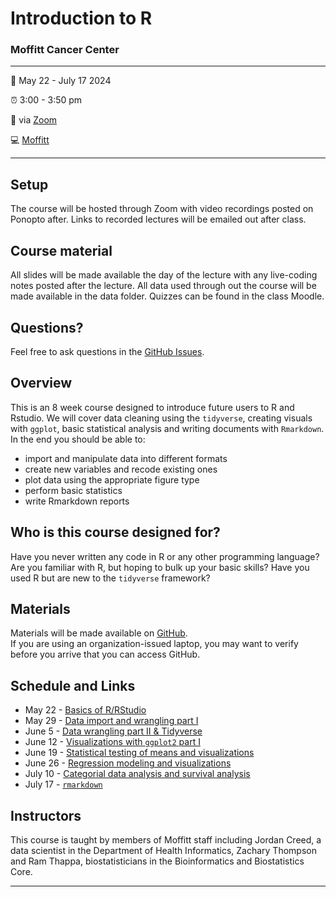 
<!-- README.md is generated from README.Rmd. Please edit that file -->

# Introduction to R

### Moffitt Cancer Center

------------------------------------------------------------------------

:calendar: May 22 - July 17 2024

:alarm_clock: 3:00 - 3:50 pm

:office: via [Zoom](https://moffitt.zoom.us/j/)

:computer: [Moffitt](https://moffitt.org/)

------------------------------------------------------------------------

## Setup

The course will be hosted through Zoom with video recordings posted on
Ponopto after. Links to recorded lectures will be emailed out after
class.

<!-- 
* When you're done, put a green post-it on your computer. 
* If you need help, put up a pink post-it.
-->

## Course material

All slides will be made available the day of the lecture with any
live-coding notes posted after the lecture. All data used through out
the course will be made available in the data folder. Quizzes can be
found in the class Moodle.

<!--
* Rewrite as links to slides on github once they are made
* [Name of talk](path/to/slides.pdf)
-->

## Questions?

Feel free to ask questions in the [GitHub Issues](https://github.com).

## Overview

This is an 8 week course designed to introduce future users to R and
Rstudio. We will cover data cleaning using the `tidyverse`, creating
visuals with `ggplot`, basic statistical analysis and writing documents
with `Rmarkdown`. In the end you should be able to:

<!--
Each instructor should provide a one sentence summary of what participants
will be able to do after thier lecture 
-->

- import and manipulate data into different formats
- create new variables and recode existing ones
- plot data using the appropriate figure type
- perform basic statistics
- write Rmarkdown reports

## Who is this course designed for?

Have you never written any code in R or any other programming language?
Are you familiar with R, but hoping to bulk up your basic skills? Have
you used R but are new to the `tidyverse` framework?

## Materials

Materials will be made available on
[GitHub](https://github.com/tenglab/Intro_to_R_2024).  
If you are using an organization-issued laptop, you may want to verify
before you arrive that you can access GitHub.

## Schedule and Links

- May 22 - [Basics of
  R/RStudio](https://moffitt.hosted.panopto.com/Panopto/Pages/Viewer.aspx?id=12345e7b-23b0-46aa-9eb4-b178015265bc)
- May 29 - [Data import and wrangling part
  I](https://moffitt.hosted.panopto.com/Panopto/Pages/Viewer.aspx?id=73851cd2-6dbe-426a-a5da-b17f014e8187)
- June 5 - [Data wrangling part II &
  Tidyverse](https://moffitt.hosted.panopto.com/Panopto/Pages/Viewer.aspx?id=9a8801ce-bedf-4ae7-8bed-b186014bd7bf)
- June 12 - [Visualizations with `ggplot2` part
  I](https://moffitt.hosted.panopto.com/Panopto/Pages/Viewer.aspx?id=d2d359a4-e010-41f0-8fd6-b18d01572d51)
- June 19 - [Statistical testing of means and
  visualizations](https://moffitt.hosted.panopto.com/Panopto/Pages/Viewer.aspx?id=5fd442fc-5cf4-4082-ace7-b19401495ed3)
- June 26 - [Regression modeling and
  visualizations](https://moffitt.hosted.panopto.com/Panopto/Pages/Viewer.aspx?id=9f51dbc1-40fa-41f2-99b5-b19b0153ce66)
- July 10 - [Categorial data analysis and survival
  analysis](https://moffitt.hosted.panopto.com/)
- July 17 - [`rmarkdown`](https://moffitt.hosted.panopto.com/)

## Instructors

<!--
Add links to personal websites and double check personal info
* add small blurbs/pictures for each instructor? 
-->

This course is taught by members of Moffitt staff including Jordan
Creed, a data scientist in the Department of Health Informatics, Zachary
Thompson and Ram Thappa, biostatisticians in the Bioinformatics and
Biostatistics Core.

------------------------------------------------------------------------
